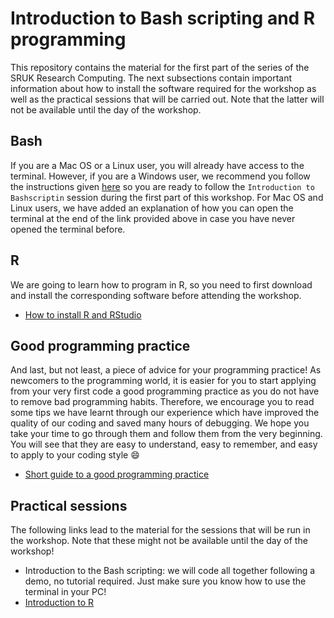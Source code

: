 # Introduction to Bash scripting and R programming
This repository contains the material for the first part of the series of the SRUK Research Computing. The next subsections contain important information about how to install the software required for the workshop as well as the practical sessions that will be carried out. Note that the latter will not be available until the day of the workshop.

## Bash
If you are a Mac OS or a Linux user, you will already have access to the terminal. However, if you are a Windows user, we recommend you follow the instructions given [here](https://github.com/sabifo4/RnBash/blob/master/UNIX_terminal/README.md) 
so you are ready to follow the `Introduction to Bashscriptin` session during the first part of this workshop. For Mac OS and Linux users, we have added an explanation of how you can open the terminal at the end of the link provided above 
in case you have never opened the terminal before.

## R
We are going to learn how to program in R, so you need to first download and install the corresponding software before attending the workshop.   

   * [How to install R and RStudio](https://github.com/sabifo4/II_SRUK_Scientific_Computing/blob/master/R_installation/Installing_R.md)   

## Good programming practice

And last, but not least, a piece of advice for your programming practice! As newcomers to the programming world, it is easier for you to start applying from your very first code a good programming practice as
you do not have to remove bad programming habits. Therefore, we encourage you to read some tips we have learnt through our experience which have improved the quality of our coding and saved many hours of debugging.
We hope you take your time to go through them and follow them from the very beginning. You will see that they are easy to understand, easy to remember, and easy to apply to your coding style :smile: 

* [Short guide to a good programming practice](https://github.com/sabifo4/II_SRUK_Scientific_Computing/blob/master/Info/GPP.md)

## Practical sessions

The following links lead to the material for the sessions that will be run in the workshop. Note that these might not be available until the day of the workshop!

   * Introduction to the Bash scripting: we will code all together following a demo, no tutorial required. Just make sure you know how to use the terminal in your PC!         
   * [Introduction to R]()  
